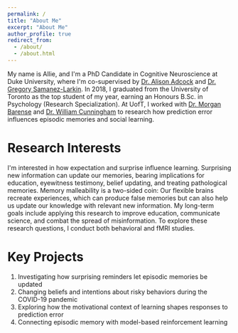 ```yaml
---
permalink: /
title: "About Me"
excerpt: "About Me"
author_profile: true
redirect_from: 
  - /about/
  - /about.html
---
```

My name is Allie, and I'm a PhD Candidate in Cognitive Neuroscience at Duke University, where I'm co-supervised by <a href="https://www.adcocklab.org/">Dr. Alison Adcock</a> and <a href="https://www.mcablab.science/">Dr. Gregory Samanez-Larkin</a>. In 2018, I graduated from the University of Toronto as the top student of my year, earning an Honours B.Sc. in Psychology (Research Specialization). At UofT, I worked with <a href="https://barense.psych.utoronto.ca/">Dr. Morgan Barense</a> and <a href="https://socialcognitivescience.ca/">Dr. William Cunningham</a> to research how prediction error influences episodic memories and social learning. 



Research Interests
======
I'm interested in how expectation and surprise influence learning. Surprising new information can update our memories, bearing implications for education, eyewitness testimony, belief updating, and treating pathological memories. Memory malleability is a two-sided coin: Our flexible brains recreate experiences, which can produce false memories but can also help us update our knowledge with relevant new information. My long-term goals include applying this research to improve education, communicate science, and combat the spread of misinformation. To explore these research questions, I conduct both behavioral and fMRI studies.



Key Projects
======
1.    Investigating how surprising reminders let episodic memories be updated
2.    Changing beliefs and intentions about risky behaviors during the COVID-19 pandemic
3.    Exploring how the motivational context of learning shapes responses to prediction error
4.    Connecting episodic memory with model-based reinforcement learning


